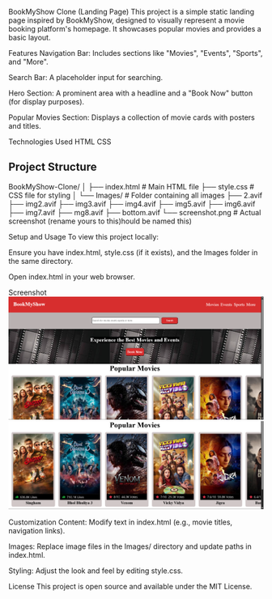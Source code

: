BookMyShow Clone (Landing Page)
This project is a simple static landing page inspired by BookMyShow, designed to visually represent a movie booking platform's homepage. It showcases popular movies and provides a basic layout.

Features
Navigation Bar: Includes sections like "Movies", "Events", "Sports", and "More".

Search Bar: A placeholder input for searching.

Hero Section: A prominent area with a headline and a "Book Now" button (for display purposes).

Popular Movies Section: Displays a collection of movie cards with posters and titles.

Technologies Used
HTML
CSS

## Project Structure

BookMyShow-Clone/
│
├── index.html               # Main HTML file
├── style.css                # CSS file for styling
│
└── Images/                  # Folder containing all images
    ├── 2.avif
    ├── img2.avif
    ├── img3.avif
    ├── img4.avif
    ├── img5.avif
    ├── img6.avif
    ├── img7.avif
    ├── mg8.avif
    ├── bottom.avif
    └── screenshot.png       # Actual screenshot (rename yours to this)hould be named this)

Setup and Usage
To view this project locally:

Ensure you have index.html, style.css (if it exists), and the Images folder in the same directory.

Open index.html in your web browser.

Screenshot
![Screenshot 1](./Images/Screenshot%202025-07-20%20182014.png)
![Screenshot 2](./Images/Screenshot%202025-07-20%20182024.png)


Customization
Content: Modify text in index.html (e.g., movie titles, navigation links).

Images: Replace image files in the Images/ directory and update paths in index.html.

Styling: Adjust the look and feel by editing style.css.

License
This project is open source and available under the MIT License.
